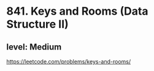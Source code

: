 # 841. Keys and Rooms (Data Structure II)
## level: Medium

https://leetcode.com/problems/keys-and-rooms/
